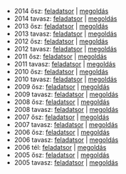  - 2014 ősz: [feladatsor](https://dari.oktatas.hu/kir/erettsegi/okev_doc/erettsegi_2014/oktober/e_magyir_14okt_fl.pdf)
           | [megoldás](https://dari.oktatas.hu/kir/erettsegi/okev_doc/erettsegi_2014/oktober/e_magyir_14okt_ut.pdf)
 - 2014 tavasz: [feladatsor](https://dari.oktatas.hu/kir/erettsegi/okev_doc/erettsegi_2014/e_magyir_14maj_fl.pdf)
              | [megoldás](https://dari.oktatas.hu/kir/erettsegi/okev_doc/erettsegi_2014/e_magyir_14maj_ut.pdf)
 - 2013 ősz: [feladatsor](https://dari.oktatas.hu/kir/erettsegi/okev_doc/erettsegi_2013/oktober/e_magyir_13okt_fl.pdf)
           | [megoldás](https://dari.oktatas.hu/kir/erettsegi/okev_doc/erettsegi_2013/oktober/e_magyir_13okt_ut.pdf)
 - 2013 tavasz: [feladatsor](https://dari.oktatas.hu/kir/erettsegi/okev_doc/erettsegi_2013/e_magyir_13maj_fl.pdf)
              | [megoldás](https://dari.oktatas.hu/kir/erettsegi/okev_doc/erettsegi_2013/e_magyir_13maj_ut.pdf)
 - 2012 ősz: [feladatsor](https://dari.oktatas.hu/kir/erettsegi/okev_doc/erettsegi_2012/oktober/e_magyir_12okt_fl.pdf)
           | [megoldás](https://dari.oktatas.hu/kir/erettsegi/okev_doc/erettsegi_2012/oktober/e_magyir_12okt_ut.pdf)
 - 2012 tavasz: [feladatsor](https://dari.oktatas.hu/kir/erettsegi/okev_doc/erettsegi_2012/e_magyir_12maj_fl.pdf)
              | [megoldás](https://dari.oktatas.hu/kir/erettsegi/okev_doc/erettsegi_2012/e_magyir_12maj_ut.pdf)
 - 2011 ősz: [feladatsor](https://dari.oktatas.hu/kir/erettsegi/okev_doc/erettsegi_2011/oktober/e_magyir_11okt_fl.pdf)
           | [megoldás](https://dari.oktatas.hu/kir/erettsegi/okev_doc/erettsegi_2011/oktober/e_magyir_11okt_ut.pdf)
 - 2011 tavasz: [feladatsor](https://dari.oktatas.hu/kir/erettsegi/okev_doc/erettsegi_2011/e_magyir_11maj_fl.pdf)
              | [megoldás](https://dari.oktatas.hu/kir/erettsegi/okev_doc/erettsegi_2011/e_magyir_11maj_ut.pdf)
 - 2010 ősz: [feladatsor](https://dari.oktatas.hu/kir/erettsegi/okev_doc/erettsegi_2010/oktober/e_magyir_10okt_fl.pdf)
           | [megoldás](https://dari.oktatas.hu/kir/erettsegi/okev_doc/erettsegi_2010/oktober/e_magyir_10okt_ut.pdf)
 - 2010 tavasz: [feladatsor](https://dari.oktatas.hu/kir/erettsegi/okev_doc/erettsegi_2010/e_magyir_10maj_fl.pdf)
              | [megoldás](https://dari.oktatas.hu/kir/erettsegi/okev_doc/erettsegi_2010/e_magyir_10maj_ut.pdf)
 - 2009 ősz: [feladatsor](https://dari.oktatas.hu/kir/erettsegi/okev_doc/erettsegi_2009/oktober/e_magyir_09okt_fl.pdf)
           | [megoldás](https://dari.oktatas.hu/kir/erettsegi/okev_doc/erettsegi_2009/oktober/e_magyir_09okt_ut.pdf)
 - 2009 tavasz: [feladatsor](https://dari.oktatas.hu/kir/erettsegi/okev_doc/erettsegi_2009/e_magyir_09maj_fl.pdf)
              | [megoldás](https://dari.oktatas.hu/kir/erettsegi/okev_doc/erettsegi_2009/e_magyir_09maj_ut.pdf)
 - 2008 ősz: [feladatsor](https://dari.oktatas.hu/kir/erettsegi/okev_doc/erettsegi_2008/oktober/e_magyir_08okt_fl.pdf)
           | [megoldás](https://dari.oktatas.hu/kir/erettsegi/okev_doc/erettsegi_2008/oktober/e_magyir_08okt_ut.pdf)
 - 2008 tavasz: [feladatsor](https://dari.oktatas.hu/kir/erettsegi/okev_doc/erettsegi_2008/e_magyir_08maj_fl.pdf)
              | [megoldás](https://dari.oktatas.hu/kir/erettsegi/okev_doc/erettsegi_2008/e_magyir_08maj_ut.pdf)
 - 2007 ősz: [feladatsor](https://dari.oktatas.hu/kir/erettsegi/okev_doc/erettsegi_2007/oktober/e_magyir_07okt_fl.pdf)
           | [megoldás](https://dari.oktatas.hu/kir/erettsegi/okev_doc/erettsegi_2007/oktober/e_magyir_07okt_ut.pdf)
 - 2007 tavasz: [feladatsor](https://dari.oktatas.hu/kir/erettsegi/okev_doc/erettsegi_2007/e_magyir_07maj_fl.pdf)
              | [megoldás](https://dari.oktatas.hu/kir/erettsegi/okev_doc/erettsegi_2007/e_magyir_07maj_ut.pdf)
 - 2006 ősz: [feladatsor](https://dari.oktatas.hu/kir/erettsegi/okev_doc/erettsegi_2006/e_magyir_06okt_fl.pdf)
           | [megoldás](https://dari.oktatas.hu/kir/erettsegi/okev_doc/erettsegi_2006/e_magyir_06okt_ut.pdf)
 - 2006 tavasz: [feladatsor](https://dari.oktatas.hu/kir/erettsegi/okev_doc/erettsegi_2006/e_magyir_06maj_fl.pdf)
              | [megoldás](https://dari.oktatas.hu/kir/erettsegi/okev_doc/erettsegi_2006/e_magyir_06maj_ut.pdf)
 - 2006 tél: [feladatsor](https://dari.oktatas.hu/kir/erettsegi/okev_doc/2006_1/e_magyir_06febr_fl.pdf)
              | [megoldás](https://dari.oktatas.hu/kir/erettsegi/okev_doc/2006_1/e_magyir_06febr_ut.pdf)
 - 2005 ősz: [feladatsor](https://dari.oktatas.hu/kir/erettsegi/okev_doc/2005_osz/e_magyir_05okt_fl.pdf)
           | [megoldás](https://dari.oktatas.hu/kir/erettsegi/okev_doc/2005_osz/e_magyir_05okt_ut.pdf)
 - 2005 tavasz: [feladatsor](https://dari.oktatas.hu/kir/erettsegi/okev_doc/erettsegi_2005/e_magyir_fl.pdf)
              | [megoldás](https://dari.oktatas.hu/kir/erettsegi/okev_doc/erettsegi_2005/e_magyir_ut.pdf)

